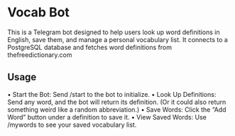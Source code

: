 # Vocab Bot

This is a Telegram bot designed to help users look up word definitions in English, save them, and manage a personal vocabulary list. It connects to a PostgreSQL database and fetches word definitions from thefreedictionary.com

## Usage
•	Start the Bot: Send /start to the bot to initialize.
•	Look Up Definitions: Send any word, and the bot will return its definition. (Or it could also return something weird like a random abbreviation.)
•	Save Words: Click the “Add Word” button under a definition to save it.
•	View Saved Words: Use /mywords to see your saved vocabulary list.